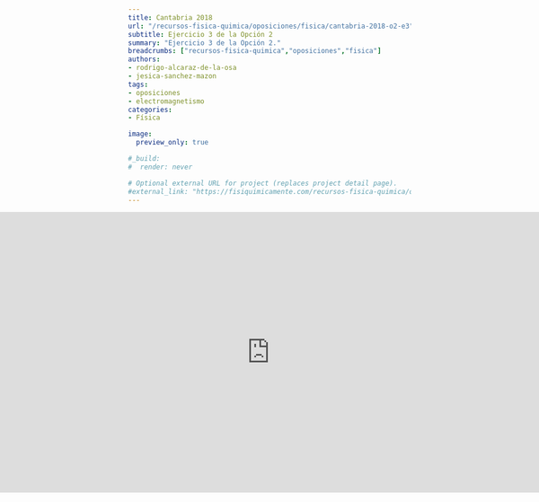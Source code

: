 ```yaml
---
title: Cantabria 2018
url: "/recursos-fisica-quimica/oposiciones/fisica/cantabria-2018-o2-e3"
subtitle: Ejercicio 3 de la Opción 2
summary: "Ejercicio 3 de la Opción 2."
breadcrumbs: ["recursos-fisica-quimica","oposiciones","fisica"]
authors:
- rodrigo-alcaraz-de-la-osa
- jesica-sanchez-mazon
tags:
- oposiciones
- electromagnetismo
categories:
- Física

image:
  preview_only: true

#_build:
#  render: never

# Optional external URL for project (replaces project detail page).
#external_link: "https://fisiquimicamente.com/recursos-fisica-quimica/oposiciones/fisica/cantabria-2018-o2-e3/cantabria-2018-o2-e3.pdf"
---
```


<iframe src="https://docs.google.com/viewer?url=https://fisiquimicamente.com/recursos-fisica-quimica/oposiciones/fisica/cantabria-2018-o2-e3/cantabria-2018-o2-e3.pdf&embedded=true" style="width: 100vw; height: 500px; position: relative; left: 50%; right: 50%; margin-left: -50vw; margin-right: -50vw;" frameborder="0"></iframe>